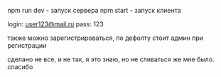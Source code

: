 npm run dev - запуск сервера
npm start - запуск клиента

login: user123@mail.ru
pass: 123

также можно зарегистрироваться, по дефолту стоит админ при регистрации


сделано не все, и не так, я это знаю, но не сливаться же мне было. спасибо
